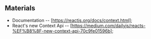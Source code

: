 Materials
----------
- Documentation -- [https://reactjs.org/docs/context.html];
- React's new Context Api -- [https://medium.com/dailyjs/reacts-%EF%B8%8F-new-context-api-70c9fe01596b];